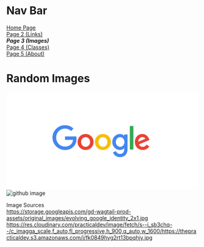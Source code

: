 # Nav Bar
[Home Page](README.md) \
[Page 2 (Links)](page2.md) \
***Page 3 (Images)*** \
[Page 4 (Classes)](page4.md) \
[Page 5 (About)](page5.md)

# Random Images
![google image](google.jpg)
![github image](https://res.cloudinary.com/practicaldev/image/fetch/s--i_sb3chq--/c_imagga_scale,f_auto,fl_progressive,h_900,q_auto,w_1600/https://thepracticaldev.s3.amazonaws.com/i/fk0849hvg2rt13bpqhjy.jpg)

Image Sources \
https://storage.googleapis.com/gd-wagtail-prod-assets/original_images/evolving_google_identity_2x1.jpg
https://res.cloudinary.com/practicaldev/image/fetch/s--i_sb3chq--/c_imagga_scale,f_auto,fl_progressive,h_900,q_auto,w_1600/https://thepracticaldev.s3.amazonaws.com/i/fk0849hvg2rt13bpqhjy.jpg
